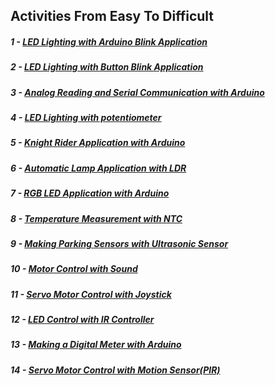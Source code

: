 ## Activities From Easy To Difficult

##### 1 - [LED Lighting with Arduino Blink Application](https://github.com/Robotistan/ArduinoSuperStarterKit/tree/main/Examples/LED%20Lighting "Heading Link")
##### 2 - [LED Lighting with Button Blink Application](https://github.com/Robotistan/ArduinoSuperStarterKit/tree/main/Examples/LED%20Lighting%20With%20Button "Heading Link")
##### 3 - [Analog Reading and Serial Communication with Arduino](https://github.com/Robotistan/ArduinoSuperStarterKit/tree/main/Examples/Analog%20Reading "Heading Link")
##### 4 - [LED Lighting with potentiometer](https://github.com/Robotistan/ArduinoSuperStarterKit/tree/main/Examples/LED%20Lighting%20With%20Potentiometer "Heading Link")	
##### 5 - [Knight Rider Application with Arduino](https://github.com/Robotistan/ArduinoSuperStarterKit/tree/main/Examples/Knight%20Rider%20App "Heading Link")	
##### 6 - [Automatic Lamp Application with LDR](https://github.com/Robotistan/ArduinoSuperStarterKit/tree/main/Examples/Automatic%20Lamp%20App "Heading Link")	
##### 7 - [RGB LED Application with Arduino](https://github.com/Robotistan/ArduinoSuperStarterKit/tree/main/Examples/RGB%20LED%20App "Heading Link")
##### 8 - [Temperature Measurement with NTC](https://github.com/Robotistan/ArduinoSuperStarterKit/tree/main/Examples/Temperature%20Measurement%20With%20NTC	"Heading Link")
##### 9 - [Making Parking Sensors with Ultrasonic Sensor](https://github.com/Robotistan/ArduinoSuperStarterKit/tree/main/Examples/Making%20Park%20Sensors%20With%20Ultrasonic%20Sensor	"Heading Link")
##### 10 - [Motor Control with Sound](https://github.com/Robotistan/ArduinoSuperStarterKit/tree/main/Examples/Motor%20Control%20With%20Sound	"Heading Link")
##### 11 - [Servo Motor Control with Joystick](https://github.com/Robotistan/ArduinoSuperStarterKit/tree/main/Examples/Servo%20Motor%20Control%20With%20Joystick	"Heading Link")
##### 12 - [LED Control with IR Controller](https://github.com/Robotistan/ArduinoSuperStarterKit/tree/main/Examples/LED%20Control%20with%20IR%20Controller "Heading Link")
##### 13 - [Making a Digital Meter with Arduino](https://github.com/Robotistan/ArduinoSuperStarterKit/tree/main/Examples/Making%20a%20Digital%20Meter%20with%20Arduino "Heading Link")
##### 14 - [Servo Motor Control with Motion Sensor(PIR)](https://github.com/Robotistan/ArduinoSuperStarterKit/tree/main/Examples/Servo%20Motor%20Control%20With%20Motion%20Sensor	"Heading Link")
